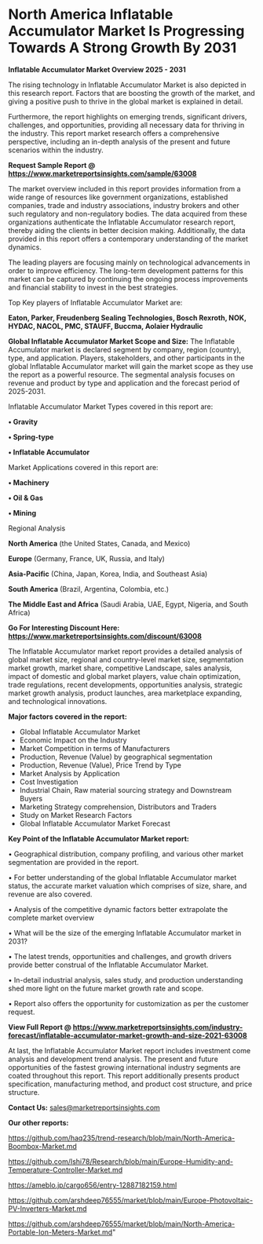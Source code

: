 # North America Inflatable Accumulator Market Is Progressing Towards A Strong Growth By 2031

<Strong> Inflatable Accumulator Market Overview 2025 - 2031</strong>

The rising technology in Inflatable Accumulator Market is also depicted in this research report. Factors that are boosting the growth of the market, and giving a positive push to thrive in the global market is explained in detail.

Furthermore, the report highlights on emerging trends, significant drivers, challenges, and opportunities, providing all necessary data for thriving in the industry. This report market research offers a comprehensive perspective, including an in-depth analysis of the present and future scenarios within the industry.

<strong>Request Sample Report @ <a href=https://www.marketreportsinsights.com/sample/63008>https://www.marketreportsinsights.com/sample/63008</a></strong>

The market overview included in this report provides information from a wide range of resources like government organizations, established companies, trade and industry associations, industry brokers and other such regulatory and non-regulatory bodies. The data acquired from these organizations authenticate the Inflatable Accumulator research report, thereby aiding the clients in better decision making. Additionally, the data provided in this report offers a contemporary understanding of the market dynamics.

The leading players are focusing mainly on technological advancements in order to improve efficiency. The long-term development patterns for this market can be captured by continuing the ongoing process improvements and financial stability to invest in the best strategies.

Top Key players of Inflatable Accumulator Market are:

<strong>Eaton, Parker, Freudenberg Sealing Technologies, Bosch Rexroth, NOK, HYDAC, NACOL, PMC, STAUFF, Buccma, Aolaier Hydraulic</strong>

<strong><b>Global Inflatable Accumulator Market Scope and Size:</b></strong>
The Inflatable Accumulator market is declared segment by company, region (country), type, and application. Players, stakeholders, and other participants in the global Inflatable Accumulator market will gain the market scope as they use the report as a powerful resource. The segmental analysis focuses on revenue and product by type and application and the forecast period of 2025-2031.

Inflatable Accumulator Market Types covered in this report are:

<strong>• Gravity

• Spring-type

• Inflatable Accumulator</strong>

Market Applications covered in this report are:

<strong>• Machinery

• Oil & Gas

• Mining</strong> 

Regional Analysis

<strong>North America</strong> (the United States, Canada, and Mexico)

<strong>Europe</strong> (Germany, France, UK, Russia, and Italy)

<strong>Asia-Pacific</strong> (China, Japan, Korea, India, and Southeast Asia)

<strong>South America</strong> (Brazil, Argentina, Colombia, etc.)

<strong>The Middle East and Africa</strong> (Saudi Arabia, UAE, Egypt, Nigeria, and South Africa)

<strong>Go For Interesting Discount Here: <a href=https://www.marketreportsinsights.com/discount/63008>https://www.marketreportsinsights.com/discount/63008</a></strong>

The Inflatable Accumulator market report provides a detailed analysis of global market size, regional and country-level market size, segmentation market growth, market share, competitive Landscape, sales analysis, impact of domestic and global market players, value chain optimization, trade regulations, recent developments, opportunities analysis, strategic market growth analysis, product launches, area marketplace expanding, and technological innovations.

<strong><b>Major factors covered in the report:</b></strong>
<ul>
  <li>Global Inflatable Accumulator Market </li>
  <li>Economic Impact on the Industry</li>
  <li>Market Competition in terms of Manufacturers</li>
  <li>Production, Revenue (Value) by geographical segmentation</li>
  <li>Production, Revenue (Value), Price Trend by Type</li>
  <li>Market Analysis by Application</li>
  <li>Cost Investigation</li>
  <li>Industrial Chain, Raw material sourcing strategy and Downstream Buyers</li>
  <li>Marketing Strategy comprehension, Distributors and Traders</li>
  <li>Study on Market Research Factors</li>
  <li>Global Inflatable Accumulator Market Forecast</li>
</ul>

<strong><b>Key Point of the Inflatable Accumulator Market report:</b></strong>

• Geographical distribution, company profiling, and various other market segmentation are provided in the report.

• For better understanding of the global Inflatable Accumulator market status, the accurate market valuation which comprises of size, share, and revenue are also covered.

• Analysis of the competitive dynamic factors better extrapolate the complete market overview

• What will be the size of the emerging Inflatable Accumulator market in 2031?

• The latest trends, opportunities and challenges, and growth drivers provide better construal of the Inflatable Accumulator Market.

• In-detail industrial analysis, sales study, and production understanding shed more light on the future market growth rate and scope.

• Report also offers the opportunity for customization as per the customer request.

<strong><b>View Full Report @ <a href=https://www.marketreportsinsights.com/industry-forecast/inflatable-accumulator-market-growth-and-size-2021-63008>https://www.marketreportsinsights.com/industry-forecast/inflatable-accumulator-market-growth-and-size-2021-63008</a></b></strong>


At last, the Inflatable Accumulator Market report includes investment come analysis and development trend analysis. The present and future opportunities of the fastest growing international industry segments are coated throughout this report. This report additionally presents product specification, manufacturing method, and product cost structure, and price structure.

<strong>Contact Us:</strong>
sales@marketreportsinsights.com

<strong>Our other reports:</strong>

<a href=https://github.com/haq235/trend-research/blob/main/North-America-Boombox-Market.md>https://github.com/haq235/trend-research/blob/main/North-America-Boombox-Market.md</a>

<a href=https://github.com/Ishi78/Research/blob/main/Europe-Humidity-and-Temperature-Controller-Market.md>https://github.com/Ishi78/Research/blob/main/Europe-Humidity-and-Temperature-Controller-Market.md</a>

<a href=https://ameblo.jp/cargo656/entry-12887182159.html>https://ameblo.jp/cargo656/entry-12887182159.html</a>

<a href=https://github.com/arshdeep76555/market/blob/main/Europe-Photovoltaic-PV-Inverters-Market.md>https://github.com/arshdeep76555/market/blob/main/Europe-Photovoltaic-PV-Inverters-Market.md</a>

<a href=https://github.com/arshdeep76555/market/blob/main/North-America-Portable-Ion-Meters-Market.md>https://github.com/arshdeep76555/market/blob/main/North-America-Portable-Ion-Meters-Market.md</a>"
